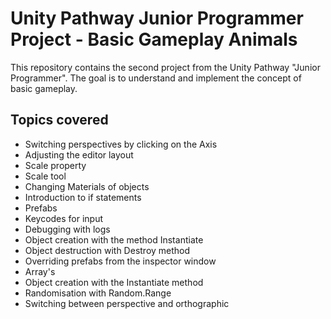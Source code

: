 # Unity Pathway Junior Programmer Project - Basic Gameplay Animals

This repository contains the second project from the Unity Pathway "Junior Programmer". The goal is to understand and implement the concept of basic gameplay.

## Topics covered
* Switching perspectives by clicking on the Axis
* Adjusting the editor layout
* Scale property
* Scale tool
* Changing Materials of objects
* Introduction to if statements
* Prefabs
* Keycodes for input
* Debugging with logs
* Object creation with the method Instantiate
* Object destruction with Destroy method
* Overriding prefabs from the inspector window
* Array's
* Object creation with the Instantiate method
* Randomisation with Random.Range
* Switching between perspective and orthographic  